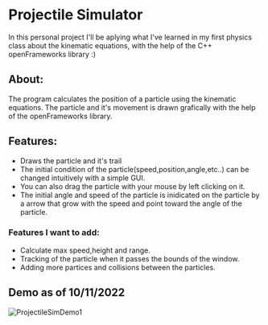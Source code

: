 # Projectile Simulator
In this personal project I'll be aplying what I've learned in my first physics class about the kinematic equations, with the help of the C++ openFrameworks library :)
## About: 
The program calculates the position of a particle using the kinematic equations. The particle and it's movement is drawn grafically with the help of the openFrameworks library.
## Features:
  - Draws the particle and it's trail
  - The initial condition of the particle(speed,position,angle,etc..) can be changed intuitively with a simple GUI.
  - You can also drag the particle with your mouse by left clicking on it.
  - The initial angle and speed of the particle is inidicated on the particle by a arrow that grow with the speed and point toward the angle of the particle.
 
### Features I want to add:
  - Calculate max speed,height and range.
  - Tracking of the particle when it passes the bounds of the window.
  - Adding more partices and collisions between the particles.
  
## Demo as of 10/11/2022
![ProjectileSimDemo1](https://user-images.githubusercontent.com/93397918/195179007-969acf09-95f6-4c04-906b-338ad3661a91.gif)
